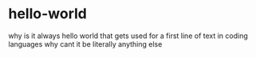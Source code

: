 # hello-world
why is it always hello world that gets used for a first line of text in coding languages why cant it be literally anything else
